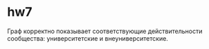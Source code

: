 # hw7
Граф корректно показывает соответствующие действительности сообщества: университетские и внеуниверситетские.
